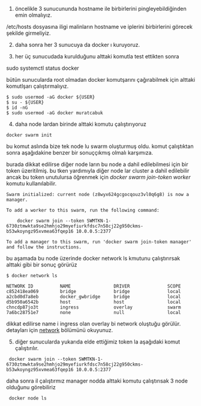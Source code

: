 1. öncelikle 3 sunucununda hostname ile birbirlerini pingleyebildiğinden emin olmalıyız.

/etc/hosts dosyasına iligi malinların hostname ve iplerini birbirlerini görecek şekilde girmeliyiz.

2. daha sonra her 3 sunucuya da docker ı kuruyoruz.

3. her üç sunucudada kurulduğunu alttaki komutla test ettikten sonra 

sudo systemctl status docker

bütün sunucularda root olmadan docker komutşarını çağırabilmek için alttaki komutlşarı çalıştırmalıyız.

```
$ sudo usermod -aG docker ${USER}
$ su - ${USER}
$ id -nG
$ sudo usermod -aG docker muratcabuk
```

4. daha node lardan birinde alttaki komutu çalıştırıyoruz

```
docker swarm init
```

bu komut aslında bize tek node lu swarm oluşturmuş oldu. komut çalıştıktan sonra aşağıdakine benzer bir sonuççıkmış olmalı karşımıza.

burada dikkat edilirse diğer node ların bu node a dahil edilebilmesi için bir token üzeritilmiş. bu tken yardımıyla diğer node lar cluster a dahil edilebilir ancak bu token unutulursa öğrenmek için _docker swarm join-token worker_ komutu kullanılabilir.

```
Swarm initialized: current node (z8wyx624gcgocqouz3vl0q6g8) is now a manager.

To add a worker to this swarm, run the following command:

    docker swarm join --token SWMTKN-1-6730ztmwkta9se2hmhjo29myefiurkfdsc7n58cj22g950ckms-b53wkoyngz95xvmea63fqep16 10.0.0.5:2377

To add a manager to this swarm, run 'docker swarm join-token manager' and follow the instructions.
```
bu aşamada bu node üzerinde docker network ls kmutunu çalıştırırsak alttaki gibi bir sonuç  görürüz

```
$ docker network ls

NETWORK ID          NAME                DRIVER              SCOPE
c852418ea069        bridge              bridge              local
a2cbd0d7a8eb        docker_gwbridge     bridge              local
d5b950a6542b        host                host                local
chncdp87jo3t        ingress             overlay             swarm
7a6bc28751e7        none                null                local
```
dikkat edilirse name i ingress olan overlay bi network oluştuğu görülür. detayları için [network](../Docker/3_network.md) bölümünü okuyunuz.


5. diğer sunucularda yukarıda elde ettiğimiz token la aşağıdaki komut çalıştırılır.

```
 docker swarm join --token SWMTKN-1-6730ztmwkta9se2hmhjo29myefiurkfdsc7n58cj22g950ckms-b53wkoyngz95xvmea63fqep16 10.0.0.5:2377
```

daha sonra il çalıştırmız manager nodda alttaki komutu çalıştırısak 3 node olduğunu görebiliriz

```
 docker node ls
```

